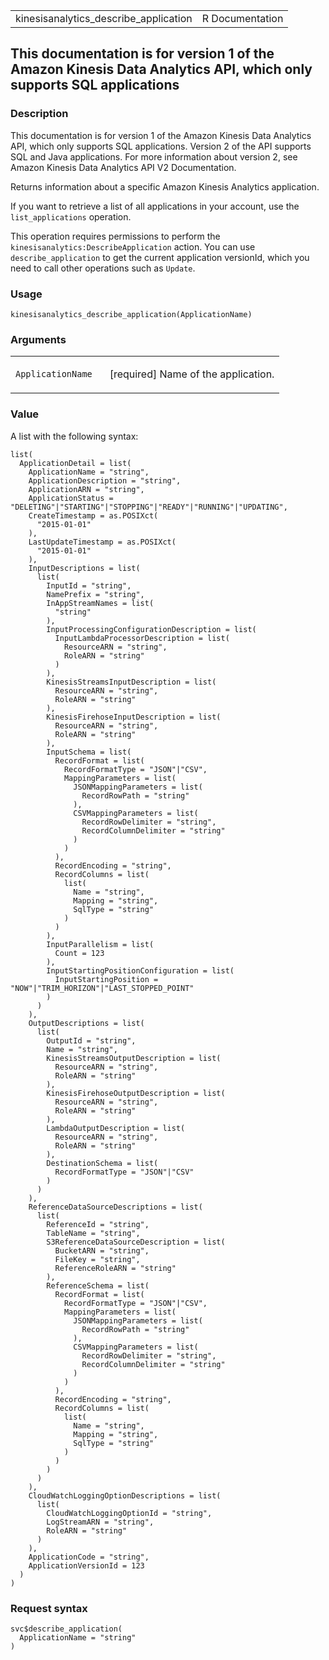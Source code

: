 <table style="width: 100%;">
<tbody>
<tr class="odd">
<td>kinesisanalytics_describe_application</td>
<td style="text-align: right;">R Documentation</td>
</tr>
</tbody>
</table>

## This documentation is for version 1 of the Amazon Kinesis Data Analytics API, which only supports SQL applications

### Description

This documentation is for version 1 of the Amazon Kinesis Data Analytics
API, which only supports SQL applications. Version 2 of the API supports
SQL and Java applications. For more information about version 2, see
Amazon Kinesis Data Analytics API V2 Documentation.

Returns information about a specific Amazon Kinesis Analytics
application.

If you want to retrieve a list of all applications in your account, use
the `list_applications` operation.

This operation requires permissions to perform the
`kinesisanalytics:DescribeApplication` action. You can use
`describe_application` to get the current application versionId, which
you need to call other operations such as `Update`.

### Usage

    kinesisanalytics_describe_application(ApplicationName)

### Arguments

<table>
<colgroup>
<col style="width: 35%" />
<col style="width: 65%" />
</colgroup>
<tbody>
<tr class="odd">
<td><code
id="kinesisanalytics_describe_application_:_ApplicationName">ApplicationName</code></td>
<td><p>[required] Name of the application.</p></td>
</tr>
</tbody>
</table>

### Value

A list with the following syntax:

    list(
      ApplicationDetail = list(
        ApplicationName = "string",
        ApplicationDescription = "string",
        ApplicationARN = "string",
        ApplicationStatus = "DELETING"|"STARTING"|"STOPPING"|"READY"|"RUNNING"|"UPDATING",
        CreateTimestamp = as.POSIXct(
          "2015-01-01"
        ),
        LastUpdateTimestamp = as.POSIXct(
          "2015-01-01"
        ),
        InputDescriptions = list(
          list(
            InputId = "string",
            NamePrefix = "string",
            InAppStreamNames = list(
              "string"
            ),
            InputProcessingConfigurationDescription = list(
              InputLambdaProcessorDescription = list(
                ResourceARN = "string",
                RoleARN = "string"
              )
            ),
            KinesisStreamsInputDescription = list(
              ResourceARN = "string",
              RoleARN = "string"
            ),
            KinesisFirehoseInputDescription = list(
              ResourceARN = "string",
              RoleARN = "string"
            ),
            InputSchema = list(
              RecordFormat = list(
                RecordFormatType = "JSON"|"CSV",
                MappingParameters = list(
                  JSONMappingParameters = list(
                    RecordRowPath = "string"
                  ),
                  CSVMappingParameters = list(
                    RecordRowDelimiter = "string",
                    RecordColumnDelimiter = "string"
                  )
                )
              ),
              RecordEncoding = "string",
              RecordColumns = list(
                list(
                  Name = "string",
                  Mapping = "string",
                  SqlType = "string"
                )
              )
            ),
            InputParallelism = list(
              Count = 123
            ),
            InputStartingPositionConfiguration = list(
              InputStartingPosition = "NOW"|"TRIM_HORIZON"|"LAST_STOPPED_POINT"
            )
          )
        ),
        OutputDescriptions = list(
          list(
            OutputId = "string",
            Name = "string",
            KinesisStreamsOutputDescription = list(
              ResourceARN = "string",
              RoleARN = "string"
            ),
            KinesisFirehoseOutputDescription = list(
              ResourceARN = "string",
              RoleARN = "string"
            ),
            LambdaOutputDescription = list(
              ResourceARN = "string",
              RoleARN = "string"
            ),
            DestinationSchema = list(
              RecordFormatType = "JSON"|"CSV"
            )
          )
        ),
        ReferenceDataSourceDescriptions = list(
          list(
            ReferenceId = "string",
            TableName = "string",
            S3ReferenceDataSourceDescription = list(
              BucketARN = "string",
              FileKey = "string",
              ReferenceRoleARN = "string"
            ),
            ReferenceSchema = list(
              RecordFormat = list(
                RecordFormatType = "JSON"|"CSV",
                MappingParameters = list(
                  JSONMappingParameters = list(
                    RecordRowPath = "string"
                  ),
                  CSVMappingParameters = list(
                    RecordRowDelimiter = "string",
                    RecordColumnDelimiter = "string"
                  )
                )
              ),
              RecordEncoding = "string",
              RecordColumns = list(
                list(
                  Name = "string",
                  Mapping = "string",
                  SqlType = "string"
                )
              )
            )
          )
        ),
        CloudWatchLoggingOptionDescriptions = list(
          list(
            CloudWatchLoggingOptionId = "string",
            LogStreamARN = "string",
            RoleARN = "string"
          )
        ),
        ApplicationCode = "string",
        ApplicationVersionId = 123
      )
    )

### Request syntax

    svc$describe_application(
      ApplicationName = "string"
    )
